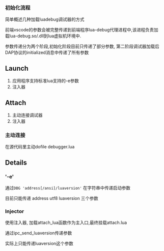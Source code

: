 ### 初始化流程
简单概述几种加载luadebug调试器的方式

前端vscode的参数会被完整传递到前端程序lua-debug代理进程中,该进程负责加载lua-debug.so/.dll到lua虚拟机环境中.

参数传递分为两个阶段,初始化阶段目前只传递了部分参数, 第二阶段调试器加载后DAP协议的initialized消息中传递了所有参数

## Launch
1. 应用程序支持标准lua支持的-e参数
2. 注入器

## Attach
1. 主动连接调试器
2. 注入器

### 主动连接 
在源代码里主动dofile debugger.lua

## Details

### '-e'

通过`DBG 'address[/ansi]/luaversion'` 在字符串中传递启动参数

目前只能传递 address utf8 luaversion 三个参数

### Injector

使用注入器, 加载attach_lua函数作为主入口,最终挂载attach.lua

通过ipc_send_luaversion传递参数

实际上只能传递luaversion这个参数